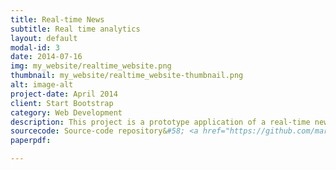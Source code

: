 ```yaml
---
title: Real-time News
subtitle: Real time analytics
layout: default
modal-id: 3
date: 2014-07-16
img: my_website/realtime_website.png
thumbnail: my_website/realtime_website-thumbnail.png
alt: image-alt
project-date: April 2014
client: Start Bootstrap
category: Web Development
description: This project is a prototype application of a real-time news collector and analyzer.
sourcecode: Source-code repository&#58; <a href="https://github.com/markosviggiato/realTimeInfo" target="_blank"> <i class="fa fa-github" style="margin-left:10px;font-size:18px"></i> </a>
paperpdf:

---
```

